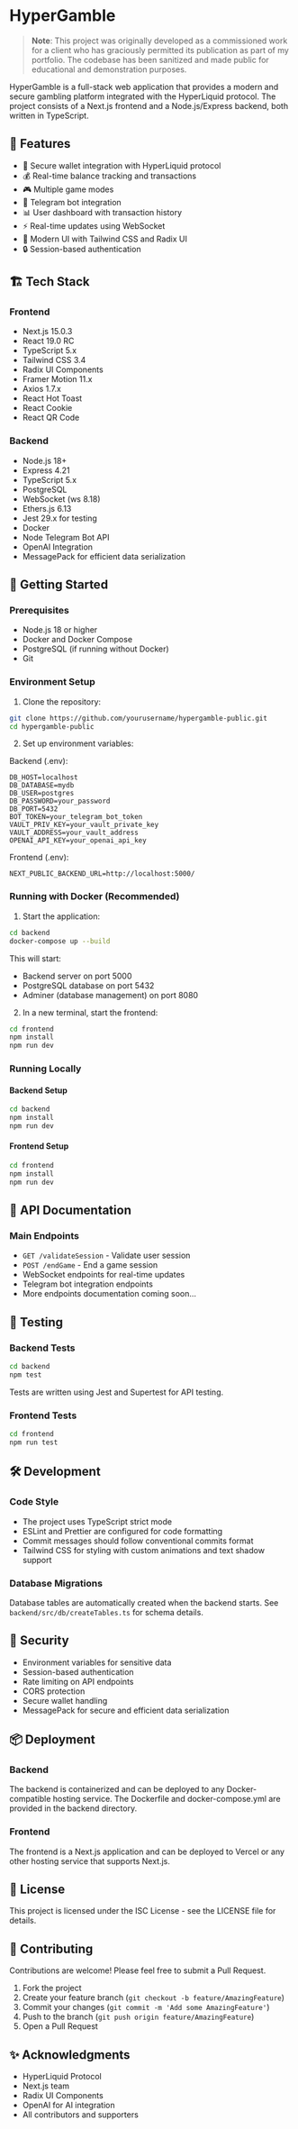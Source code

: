 # HyperGamble

> **Note**: This project was originally developed as a commissioned work for a client who has graciously permitted its publication as part of my portfolio. The codebase has been sanitized and made public for educational and demonstration purposes.

HyperGamble is a full-stack web application that provides a modern and secure gambling platform integrated with the HyperLiquid protocol. The project consists of a Next.js frontend and a Node.js/Express backend, both written in TypeScript.

## 🌟 Features

- 🔐 Secure wallet integration with HyperLiquid protocol
- 💰 Real-time balance tracking and transactions
- 🎮 Multiple game modes
- 🤖 Telegram bot integration
- 📊 User dashboard with transaction history
- ⚡ Real-time updates using WebSocket
- 🎨 Modern UI with Tailwind CSS and Radix UI
- 🔒 Session-based authentication

## 🏗️ Tech Stack

### Frontend

- Next.js 15.0.3
- React 19.0 RC
- TypeScript 5.x
- Tailwind CSS 3.4
- Radix UI Components
- Framer Motion 11.x
- Axios 1.7.x
- React Hot Toast
- React Cookie
- React QR Code

### Backend

- Node.js 18+
- Express 4.21
- TypeScript 5.x
- PostgreSQL
- WebSocket (ws 8.18)
- Ethers.js 6.13
- Jest 29.x for testing
- Docker
- Node Telegram Bot API
- OpenAI Integration
- MessagePack for efficient data serialization

## 🚀 Getting Started

### Prerequisites

- Node.js 18 or higher
- Docker and Docker Compose
- PostgreSQL (if running without Docker)
- Git

### Environment Setup

1. Clone the repository:

```bash
git clone https://github.com/yourusername/hypergamble-public.git
cd hypergamble-public
```

2. Set up environment variables:

Backend (.env):

```env
DB_HOST=localhost
DB_DATABASE=mydb
DB_USER=postgres
DB_PASSWORD=your_password
DB_PORT=5432
BOT_TOKEN=your_telegram_bot_token
VAULT_PRIV_KEY=your_vault_private_key
VAULT_ADDRESS=your_vault_address
OPENAI_API_KEY=your_openai_api_key
```

Frontend (.env):

```env
NEXT_PUBLIC_BACKEND_URL=http://localhost:5000/
```

### Running with Docker (Recommended)

1. Start the application:

```bash
cd backend
docker-compose up --build
```

This will start:

- Backend server on port 5000
- PostgreSQL database on port 5432
- Adminer (database management) on port 8080

2. In a new terminal, start the frontend:

```bash
cd frontend
npm install
npm run dev
```

### Running Locally

#### Backend Setup

```bash
cd backend
npm install
npm run dev
```

#### Frontend Setup

```bash
cd frontend
npm install
npm run dev
```

## 📝 API Documentation

### Main Endpoints

- `GET /validateSession` - Validate user session
- `POST /endGame` - End a game session
- WebSocket endpoints for real-time updates
- Telegram bot integration endpoints
- More endpoints documentation coming soon...

## 🧪 Testing

### Backend Tests

```bash
cd backend
npm test
```

Tests are written using Jest and Supertest for API testing.

### Frontend Tests

```bash
cd frontend
npm run test
```

## 🛠️ Development

### Code Style

- The project uses TypeScript strict mode
- ESLint and Prettier are configured for code formatting
- Commit messages should follow conventional commits format
- Tailwind CSS for styling with custom animations and text shadow support

### Database Migrations

Database tables are automatically created when the backend starts. See `backend/src/db/createTables.ts` for schema details.

## 🔐 Security

- Environment variables for sensitive data
- Session-based authentication
- Rate limiting on API endpoints
- CORS protection
- Secure wallet handling
- MessagePack for secure and efficient data serialization

## 📦 Deployment

### Backend

The backend is containerized and can be deployed to any Docker-compatible hosting service. The Dockerfile and docker-compose.yml are provided in the backend directory.

### Frontend

The frontend is a Next.js application and can be deployed to Vercel or any other hosting service that supports Next.js.

## 📄 License

This project is licensed under the ISC License - see the LICENSE file for details.

## 🤝 Contributing

Contributions are welcome! Please feel free to submit a Pull Request.

1. Fork the project
2. Create your feature branch (`git checkout -b feature/AmazingFeature`)
3. Commit your changes (`git commit -m 'Add some AmazingFeature'`)
4. Push to the branch (`git push origin feature/AmazingFeature`)
5. Open a Pull Request

## ✨ Acknowledgments

- HyperLiquid Protocol
- Next.js team
- Radix UI Components
- OpenAI for AI integration
- All contributors and supporters
